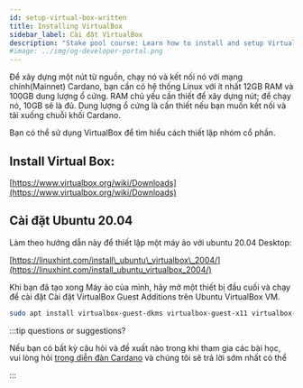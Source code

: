 ```yaml
---
id: setup-virtual-box-written
title: Installing VirtualBox
sidebar_label: Cài đặt VirtualBox
description: "Stake pool course: Learn how to install and setup VirtualBox."
#image: ../img/og-developer-portal.png
---
```


Để xây dựng một nút từ nguồn, chạy nó và kết nối nó với mạng chính(Mainnet) Cardano, bạn cần có hệ thống Linux với ít nhất 12GB RAM và 100GB dung lượng ổ cứng. RAM chủ yếu cần thiết để xây dựng nút; để chạy nó, 10GB sẽ là đủ. Dung lượng ổ cứng là cần thiết nếu bạn muốn kết nối và tải xuống chuỗi khối Cardano.

Bạn có thể sử dụng VirtualBox để tìm hiểu cách thiết lập nhóm cổ phần.

## Install Virtual Box:

[https://www.virtualbox.org/wiki/Downloads](https://www.virtualbox.org/wiki/Downloads)

## Cài đặt Ubuntu 20.04

Làm theo hướng dẫn này để thiết lập một máy ảo với ubuntu 20.04 Desktop:

[https://linuxhint.com/install\_ubuntu\_virtualbox\_2004/](https://linuxhint.com/install_ubuntu_virtualbox_2004/)

Khi bạn đã tạo xong Máy ảo của mình, hãy mở một thiết bị đầu cuối và chạy để cài đặt Cài đặt VirtualBox Guest Additions trên Ubuntu VirtualBox VM.

```sh
sudo apt install virtualbox-guest-dkms virtualbox-guest-x11 virtualbox-guest-utils
```

:::tip questions or suggestions?

Nếu bạn có bất kỳ câu hỏi và đề xuất nào trong khi tham gia các bài học, vui lòng hỏi [trong diễn đàn Cardano](https://forum.cardano.org/c/staking-delegation/setup-a-stake-pool/158)  và chúng tôi sẽ trả lời sớm nhất có thể 

:::
